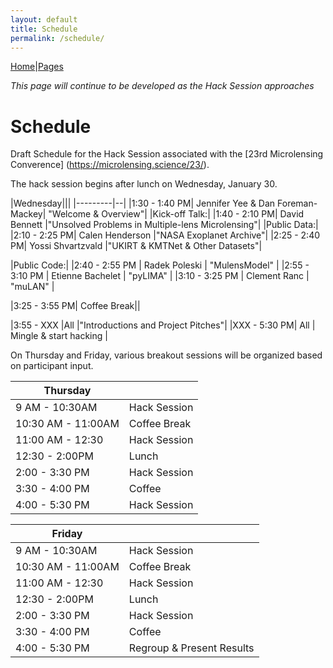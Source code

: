 ```yaml
---
layout: default
title: Schedule
permalink: /schedule/
---
```


[Home](https://ulens-hack.github.io/)|[Pages](/sitemap/)

_This page will continue to be developed as the Hack Session approaches_

# Schedule

Draft Schedule for the Hack Session associated with the [23rd
Microlensing Converence] (https://microlensing.science/23/).

The hack session begins after lunch on Wednesday, January 30.

|Wednesday|||
|---------|--|
|1:30 - 1:40 PM| Jennifer Yee & Dan Foreman-Mackey| "Welcome & Overview"|
|Kick-off Talk:|
|1:40 - 2:10 PM| David Bennett |"Unsolved Problems in Multiple-lens Microlensing"|
|Public Data:|
|2:10 - 2:25 PM| Calen Henderson |"NASA Exoplanet Archive"|
|2:25 - 2:40 PM| Yossi Shvartzvald |"UKIRT & KMTNet & Other Datasets"|

|Public Code:|
|2:40 - 2:55 PM | Radek Poleski | "MulensModel" |
|2:55 - 3:10 PM | Etienne Bachelet | "pyLIMA" |
|3:10 - 3:25 PM | Clement Ranc | "muLAN" |

|3:25 - 3:55 PM| Coffee Break||

|3:55 - XXX |All |"Introductions and Project Pitches"|
|XXX - 5:30 PM| All |  Mingle & start hacking |

On Thursday and Friday, various breakout sessions will be organized
based on participant input.

|Thursday||
|--------|--|
|9 AM - 10:30AM | Hack Session|
|10:30 AM - 11:00AM | Coffee Break|
|11:00 AM - 12:30| Hack Session|
|12:30 - 2:00PM | Lunch|
|2:00 - 3:30 PM | Hack Session|
|3:30 - 4:00 PM | Coffee|
|4:00 - 5:30 PM | Hack Session|

|Friday||
|------|--|
|9 AM - 10:30AM | Hack Session|
|10:30 AM - 11:00AM | Coffee Break|
|11:00 AM - 12:30| Hack Session|
|12:30 - 2:00PM | Lunch|
|2:00 - 3:30 PM | Hack Session|
|3:30 - 4:00 PM | Coffee|
|4:00 - 5:30 PM | Regroup & Present Results|
